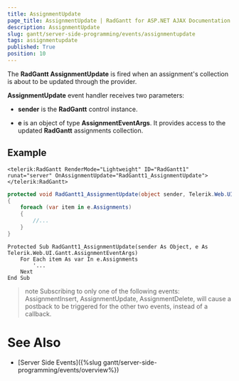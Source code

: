 ```yaml
---
title: AssignmentUpdate
page_title: AssignmentUpdate | RadGantt for ASP.NET AJAX Documentation
description: AssignmentUpdate
slug: gantt/server-side-programming/events/assignmentupdate
tags: assignmentupdate
published: True
position: 10
---
```


The **RadGantt AssignmentUpdate** is fired when an assignment's collection is about to be updated through the provider.

**AssignmentUpdate** event handler receives two parameters:

* **sender** is the **RadGantt** control instance.

* **e** is an object of type **AssignmentEventArgs**. It provides access to the updated **RadGantt** assignments collection.

## Example

````ASP.NET
<telerik:RadGantt RenderMode="Lightweight" ID="RadGantt1" runat="server" OnAssignmentUpdate="RadGantt1_AssignmentUpdate"></telerik:RadGantt>
````

````C#
protected void RadGantt1_AssignmentUpdate(object sender, Telerik.Web.UI.Gantt.AssignmentEventArgs e)
{
    foreach (var item in e.Assignments)
    {
        //...
    }
}
````
````VB.NET
Protected Sub RadGantt1_AssignmentUpdate(sender As Object, e As Telerik.Web.UI.Gantt.AssignmentEventArgs)
    For Each item As var In e.Assignments
        '...
    Next
End Sub
````

>note Subscribing to only one of the following events: AssignmentInsert, AssignmentUpdate, AssignmentDelete, will cause a postback to be triggered for the other two events, instead of a callback.
>

# See Also

 * [Server Side Events]({%slug gantt/server-side-programming/events/overview%})
 